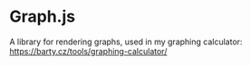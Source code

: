 # Graph.js

A library for rendering graphs, used in my graphing calculator: https://barty.cz/tools/graphing-calculator/

